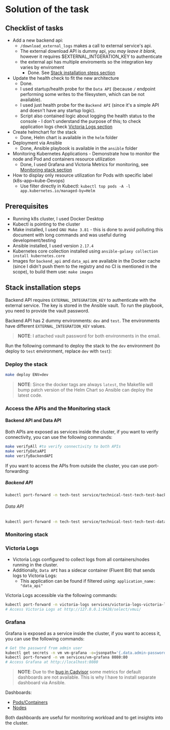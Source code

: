 # Solution of the task

## Checklist of tasks
- Add a new backend api:
  - ```/download_external_logs``` makes a call to external service's api.
  - The external download API is dummy api, _you may leave it blank,_ however it requires $EXTERNAL_INTGERATION_KEY to authenticate
  - the external api has multiple enviroments so the integration key varies by enviroment
    - Done. See [Stack installation steps section](#stack-installation-steps)
- Update the health check to fit the new architecture
    - Done.
    - I used startup/health probe for the `Data API` (because `/` endpoint performing some writes to the filesystem, which can be not available).
    - I used just health probe for the `Backend API` (since it's a simple API and doesn't have any startup logic).
    - Script also contained logic about logging the health status to the console - I don't understand the purpose of this; to check application logs check [Victoria Logs section](#victoria-logs)
- Create helmchart for the stack
    - Done, Helm chart is available in the `helm` folder
- Deployment via Ansible
    - Done, Ansible playbook is available in the `ansible` folder
- Monitoring Kubernetes Applications - Demonstrate how to monitor the node and Pod and containers resource utilization
    -  Done, I used Grafana and Victoria Metrics for monitoring, see [Monitoring stack section](#monitoring-stack)
- How to display only resource utilization for Pods with specific label (k8s-app=kube-Devops)
    - Use filter directly in Kubectl: `kubectl top pods -A -l app.kubernetes.io/managed-by=Helm`

## Prerequisites

- Running k8s cluster, I used Docker Desktop
- Kubectl is pointing to the cluster
- Make installed, I used `GNU Make 3.81` - this is done to avoid polluting this document with long commands and was useful during development/testing
- Ansible installed, I used version `2.17.4`
- Kubernetes core collection installed using `ansible-galaxy collection install kubernetes.core`
- Images for `backend_api` and `data_api` are available in the Docker cache (since I didn't push them to the registry and no CI is mentioned in the scope), to build them use: `make images`

## Stack installation steps

Backend API requires `EXTERNAL_INTEGRATION_KEY` to authenticate with the external service. The key is stored in the Ansible vault. To run the playbook, you need to provide the vault password.

Backend API has 2 dummy environments: `dev` and `test`. The environments have different `EXTERNAL_INTEGRATION_KEY` values.

> __NOTE__: I attached vault password for both environments in the email.

Run the following command to deploy the stack to the `dev` environment (to deploy to `test` environment, replace `dev` with `test`):

### Deploy the stack

```bash
make deploy ENV=dev
```

> __NOTE__: Since the docker tags are always `latest`, the Makefile will bump patch version of the Helm Chart so Ansible can deploy the latest code.

### Access the APIs and the Monitoring stack

#### Backend API and Data API
Both APIs are exposed as services inside the cluster, if you want to verify connectivity, you can use the following commands:

```bash
make verifyAll #to verify connectivity to both APIs
make verifyDataAPI
make verifyBackendAPI
```

If you want to access the APIs from outside the cluster, you can use port-forwarding:

##### Backend API
```bash
kubectl port-forward -n tech-test service/technical-test-tech-test-backend-api 8080:80
```

###### Data API
```bash
kubectl port-forward -n tech-test service/technical-test-tech-test-data-api 8080:80
```

### Monitoring stack

### Victoria Logs
- Victoria Logs configured to collect logs from all containers/nodes running in the cluster.
- Additionally, `Data API` has a sidecar container (Fluent Bit) that sends logs to Victoria Logs:
    - This application can be found if filtered using: `application_name: "data_api"`

Victoria Logs accessible via the following commands:

```bash
kubectl port-forward -n victoria-logs services/victoria-logs-victoria-logs-single-server 9428:9428
# Access Victoria Logs at http://127.0.0.1:9428/select/vmui/
```

### Grafana
Grafana is exposed as a service inside the cluster, if you want to access it, you can use the following commands:

```bash
# Get the password from admin user
kubectl get secrets -n vm vm-grafana -o=jsonpath='{.data.admin-password}' | base64 -d; echo
kubectl port-forward -n vm services/vm-grafana 8080:80
# Access Grafana at http://localhost:8080
```

> __NOTE__: Due to the [bug in Cadvisor](https://github.com/google/cadvisor/issues/3336) some metrics for default dashboards are not available. This is why I have to install separate dashboard via Ansible.

Dashboards:
- [Pods/Containers](http://localhost:8080/d/alex_k8s_views_pods/alex-kubernetes-views-pods?orgId=1&refresh=30s&var-datasource=P4169E866C3094E38&var-cluster=.*&var-namespace=tech-test&var-pod=All&var-resolution=30s&var-job=kube-state-metrics)
- [Nodes](http://localhost:8080/d/rYdddlPWk/node-exporter-full?orgId=1&refresh=1m)

Both dashboards are useful for monitoring workload and to get insights into the cluster.
